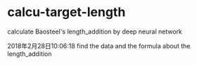 # calcu-target-length
calculate Baosteel's length_addition by deep neural network


2018年2月28日10:06:18
find the data and the formula about the length_addition
